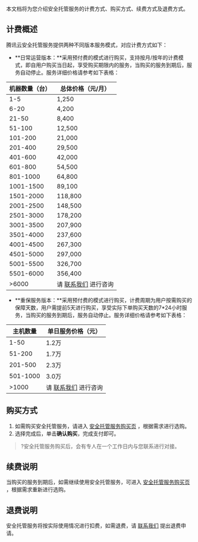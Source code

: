 本文档将为您介绍安全托管服务的计费方式、购买方式、续费方式及退费方式。
## 计费概述
腾讯云安全托管服务提供两种不同版本服务模式，对应计费方式如下：
- **日常运营版本：**采用预付费的模式进行购买，支持按月/按年的计费模式，即自用户购买当日起，享受购买期限内的服务，当购买的服务到期后，服务自动停止。服务详细价格请参考如下表格：

| 机器数量（台） | 总体价格（元/月）                                            |
| -------------- | ------------------------------------------------------------ |
| 1-5            |          1,250                                              |
| 6-20           |          4,200                                              |
| 21-50          |          8,400                                              |
| 51-100         |          12,500                                              |
| 101-200        |          21,000                                              |
| 201-400        |          29,500                                              |
| 401-600        |         42,000                                              |
| 601-800        |          54,500                                              |
| 801-1000       |         64,800                                              |
| 1001-1500      |          89,100                                              |
| 1501-2000      |         118,800                                              |
| 2001-2500      |         148,500                                              |
| 2501-3000      |         178,200                                              |
| 3001-3500      |        207,900                                              |
| 3501-4000      |        237,600                                              |
| 4001-4500      |         267,300                                              |
| 4501-5000      |         297,000                                              |
| 5001-5500      |         326,700                                              |
| 5501-6000      |         356,400                                              |
| >6000         | 请 [联系我们](https://cloud.tencent.com/act/event/connect-service#/) 进行咨询 |

- **重保服务版本：**采用预付费的模式进行购买，计费周期为用户按需购买的保障天数，用户需提前5天进行购买，享受实际下单购买天数的7*24小时服务，当购买的服务到期后，服务自动停止。服务详细价格请参考如下表格：
<table>
<thead>
<tr>
<th><strong>主机数量</strong></th>
<th><strong>单日服务价格（元）</strong></th>
</tr>
</thead>
<tbody><tr>
<td>1-50</td>
<td>1.2万</td>
</tr>
<tr>
<td>51-200</td>
<td>1.7万</td>
</tr>
<tr>
<td>201-500</td>
<td>2.3万</td>
</tr>
<tr>
<td>501-1000</td>
<td>3.0万</td>
</tr>
<tr>
<td>&gt;1000</td>
<td>请 <a href="https://cloud.tencent.com/act/event/connect-service">联系我们</a> 进行咨询</td>
</tr>
</tbody></table>

## 购买方式
1. 如需购买安全托管服务，请进入 [安全托管服务购买页](https://buy.cloud.tencent.com/mss) ，根据需求进行选购。
2. 选择完成后，单击**确认购买**，完成支付即可。
>?安全托管服务购买后，会有专人在一个工作日内与您联系进行对接。

## 续费说明
当购买的服务到期后，如需继续使用安全托管服务，可进入 [安全托管服务购买页](https://buy.cloud.tencent.com/mss) ，根据需求重新进行选购。

## 退费说明
安全托管服务将按实际使用情况进行扣费，如需退费，请 [联系我们](https://cloud.tencent.com/act/event/connect-service) 提出退费申请。
